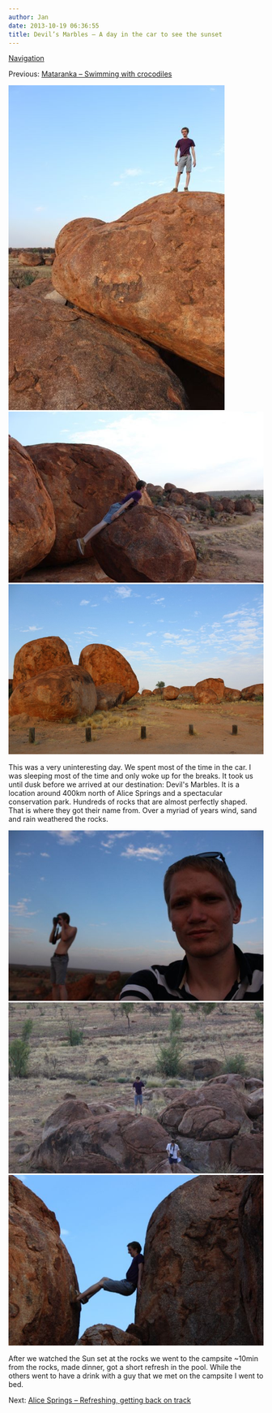 ```yaml
---
author: Jan
date: 2013-10-19 06:36:55
title: Devil’s Marbles – A day in the car to see the sunset
---
```


[Navigation](/posts/30-der-stuart-highway/)

Previous: [Mataranka – Swimming with crocodiles](../day_05)

![Image](./images/jamie.jpg)
![Image](./images/planking.jpg)
![Image](./images/marbles.jpg)

This was a very uninteresting day. We spent most of the time in the car. I was
sleeping most of the time and only woke up for the breaks. It took us until
dusk before we arrived at our destination: Devil's Marbles. It is a
location around 400km north of Alice Springs and a spectacular conservation
park. Hundreds of rocks that are almost perfectly shaped. That is where they
got their name from. Over a myriad of years wind, sand and rain weathered the
rocks.

![Image](./images/jan.jpg)
![Image](./images/birds_eye.jpg)
![Image](./images/between.jpg)

After we watched the Sun set at the rocks we went to the campsite ~10min from
the rocks, made dinner, got a short refresh in the pool. While the others went
to have a drink with a guy that we met on the campsite I went to bed.

Next: [Alice Springs – Refreshing, getting back on track](../day_07)
